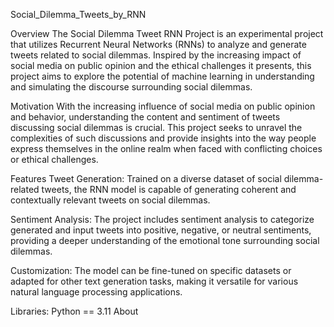 Social_Dilemma_Tweets_by_RNN

Overview
The Social Dilemma Tweet RNN Project is an experimental project that utilizes Recurrent Neural Networks (RNNs) to analyze and generate tweets related to social dilemmas. Inspired by the increasing impact of social media on public opinion and the ethical challenges it presents, this project aims to explore the potential of machine learning in understanding and simulating the discourse surrounding social dilemmas.

Motivation
With the increasing influence of social media on public opinion and behavior, understanding the content and sentiment of tweets discussing social dilemmas is crucial. This project seeks to unravel the complexities of such discussions and provide insights into the way people express themselves in the online realm when faced with conflicting choices or ethical challenges.

Features
Tweet Generation: Trained on a diverse dataset of social dilemma-related tweets, the RNN model is capable of generating coherent and contextually relevant tweets on social dilemmas.

Sentiment Analysis: The project includes sentiment analysis to categorize generated and input tweets into positive, negative, or neutral sentiments, providing a deeper understanding of the emotional tone surrounding social dilemmas.

Customization: The model can be fine-tuned on specific datasets or adapted for other text generation tasks, making it versatile for various natural language processing applications.

Libraries:
Python == 3.11
About
